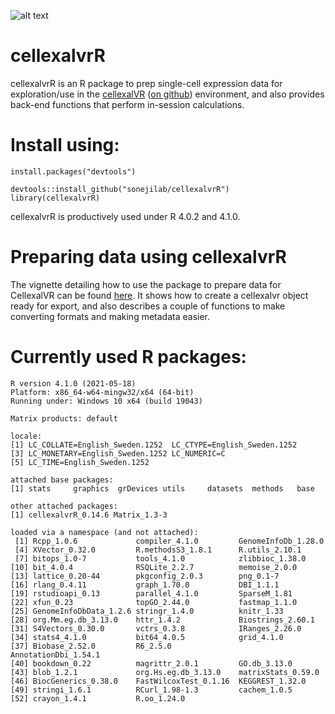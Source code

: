 ![alt text](logo_small.png)

# cellexalvrR
cellexalvrR is an R package to prep single-cell expression data for exploration/use in the [cellexalVR](https://cellexalvr.med.lu.se/) ([on github](https://github.com/sonejilab/cellexalvr)) environment, and also provides back-end functions that perform in-session calculations.


# Install using:
```
install.packages("devtools")

devtools::install_github("sonejilab/cellexalvrR")
library(cellexalvrR)
```

cellexalvrR is productively used under R 4.0.2 and 4.1.0.

# Preparing data using cellexalvrR
The vignette detailing how to use the package to prepare data for CellexalVR can be found [here](https://cellexalvr.med.lu.se/cellexalvrr-vignette). It shows how to create a cellexalvr object ready for export, and also describes a couple of functions to make converting formats and making metadata easier.


# Currently used R packages:

```
R version 4.1.0 (2021-05-18)
Platform: x86_64-w64-mingw32/x64 (64-bit)
Running under: Windows 10 x64 (build 19043)

Matrix products: default

locale:
[1] LC_COLLATE=English_Sweden.1252  LC_CTYPE=English_Sweden.1252
[3] LC_MONETARY=English_Sweden.1252 LC_NUMERIC=C
[5] LC_TIME=English_Sweden.1252

attached base packages:
[1] stats     graphics  grDevices utils     datasets  methods   base

other attached packages:
[1] cellexalvrR_0.14.6 Matrix_1.3-3

loaded via a namespace (and not attached):
 [1] Rcpp_1.0.6             compiler_4.1.0         GenomeInfoDb_1.28.0
 [4] XVector_0.32.0         R.methodsS3_1.8.1      R.utils_2.10.1
 [7] bitops_1.0-7           tools_4.1.0            zlibbioc_1.38.0
[10] bit_4.0.4              RSQLite_2.2.7          memoise_2.0.0
[13] lattice_0.20-44        pkgconfig_2.0.3        png_0.1-7
[16] rlang_0.4.11           graph_1.70.0           DBI_1.1.1
[19] rstudioapi_0.13        parallel_4.1.0         SparseM_1.81
[22] xfun_0.23              topGO_2.44.0           fastmap_1.1.0
[25] GenomeInfoDbData_1.2.6 stringr_1.4.0          knitr_1.33
[28] org.Mm.eg.db_3.13.0    httr_1.4.2             Biostrings_2.60.1
[31] S4Vectors_0.30.0       vctrs_0.3.8            IRanges_2.26.0
[34] stats4_4.1.0           bit64_4.0.5            grid_4.1.0
[37] Biobase_2.52.0         R6_2.5.0               AnnotationDbi_1.54.1
[40] bookdown_0.22          magrittr_2.0.1         GO.db_3.13.0
[43] blob_1.2.1             org.Hs.eg.db_3.13.0    matrixStats_0.59.0
[46] BiocGenerics_0.38.0    FastWilcoxTest_0.1.16  KEGGREST_1.32.0
[49] stringi_1.6.1          RCurl_1.98-1.3         cachem_1.0.5
[52] crayon_1.4.1           R.oo_1.24.0
```